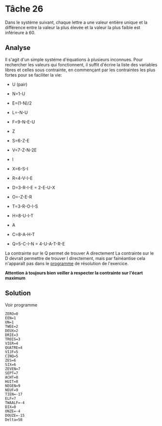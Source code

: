 # Tâche 26

Dans le système suivant, chaque lettre a une valeur entière unique et la différence entre la valeur la plus élevée et la valeur la plus faible est inférieure à 60.

## Analyse
Il s'agit d'un simple systéme d'équations à plusieurs inconnues. Pour rechercher les valeurs qui fonctionnent, il suffit d'écrire la liste des variables libres et celles sous contrainte, en commençant par les contraintes les plus fortes pour se faciliter la vie:

* U (pair)
* N=1-U
* E=(1-N)/2
* L=-N-U
* F=9-N-E-U

* Z
* S=6-Z-E
* V=7-Z-N-2E

* I
* X=6-S-I
* R=4-V-I-E
* D=3-R-I-E = 2-E-U-X
* O=-Z-E-R
* T=3-R-O-I-S
* H=8-U-I-T

* A
* C=8-A-H-T
* Q=5-C-I-N = 4-U-A-T-R-E
 
 La contrainte sur le Q permet de trouver A directement
 La contrainte sur le D devrait permettre de trouver I directement, mais par fainéantise cela n'apparaît pas dans le [programme](./../code/P26.py) de résolution de l'exercice.
  
 **Attention à toujours bien veiller à respecter la contrainte sur l'écart maximum**
 
 ## Solution
 Voir programme
 
 ```NUL=0
ZERO=0
EEN=1
UN=1
TWEE=2
DEUX=2
DRIE=3
TROIS=3
VIER=4
QUATRE=4
VIJF=5
CINQ=5
ZES=6
SIX=6
ZEVEN=7
SEPT=7
ACHT=8
HUIT=8
NEGEN=9
NEUF=9
TIEN=-17
ELF=7
TWAALF=-4
DIX=0
ONZE=-4
DOUZE=-15
Delta=58
```
